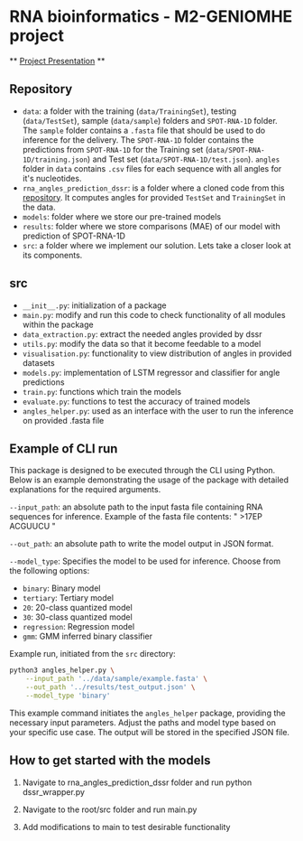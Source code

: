 # RNA bioinformatics - M2-GENIOMHE project

** [Project Presentation](https://docs.google.com/presentation/d/1hIQLwLdHiqBkKJV0TIPdSKCG0pdY6B-_Vd3H32T0SBA/edit?usp=sharing) **

## Repository

- `data`: a folder with the training (`data/TrainingSet`), testing (`data/TestSet`), sample (`data/sample`) folders and `SPOT-RNA-1D` folder.
  The `sample` folder contains a `.fasta` file that should be used to do inference for the delivery.
  The `SPOT-RNA-1D` folder contains the predictions from `SPOT-RNA-1D` for the Training set (`data/SPOT-RNA-1D/training.json`) and Test set (`data/SPOT-RNA-1D/test.json`). `angles` folder in `data` contains `.csv` files for each sequence with all angles for it's nucleotides.
- `rna_angles_prediction_dssr`: is a folder where a cloned code from this [repository](https://github.com/EvryRNA/rna_angles_prediction_dssr/tree/main). It computes angles for provided `TestSet` and `TrainingSet` in the data.
- `models`: folder where we store our pre-trained models
- `results`: folder where we store comparisons (MAE) of our model with prediction of SPOT-RNA-1D
- `src`: a folder where we implement our solution. Lets take a closer look at its components.

## src

- `__init__.py`: initialization of a package
- `main.py`: modify and run this code to check functionality of all modules within the package
- `data_extraction.py`: extract the needed angles provided by dssr
- `utils.py`: modify the data so that it become feedable to a model
- `visualisation.py`: functionality to view distribution of angles in provided datasets
- `models.py`: implementation of LSTM regressor and classifier for angle predictions
- `train.py`: functions which train the models
- `evaluate.py`: functions to test the accuracy of trained models
- `angles_helper.py`: used as an interface with the user to run the inference on provided .fasta file

## Example of CLI run

This package is designed to be executed through the CLI using Python. Below is an example demonstrating the usage of the package with detailed explanations for the required arguments.

`--input_path`: an absolute path to the input fasta file containing RNA sequences for inference.
Example of the fasta file contents:
" >17EP
ACGUUCU
"

`--out_path`: an absolute path to write the model output in JSON format.

`--model_type`: Specifies the model to be used for inference. Choose from the following options:

- `binary`: Binary model
- `tertiary`: Tertiary model
- `20`: 20-class quantized model
- `30`: 30-class quantized model
- `regression`: Regression model
- `gmm`: GMM inferred binary classifier

Example run, initiated from the `src` directory:

```bash
python3 angles_helper.py \
    --input_path '../data/sample/example.fasta' \
    --out_path '../results/test_output.json' \
    --model_type 'binary'
```

This example command initiates the `angles_helper` package, providing the necessary input parameters. Adjust the paths and model type based on your specific use case. The output will be stored in the specified JSON file.


## How to get started with the models

1. Navigate to rna_angles_prediction_dssr folder and run python dssr_wrapper.py

2. Navigate to the root/src folder and run main.py

3. Add modifications to main to test desirable functionality
